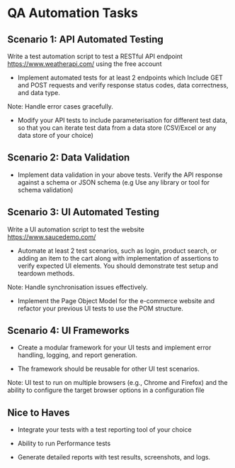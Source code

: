 # QA Automation Tasks

## Scenario 1: API Automated Testing

Write a test automation script to test a RESTful API endpoint https://www.weatherapi.com/ using the free account

* Implement automated tests for at least 2 endpoints which Include GET and POST requests and verify response status codes, data correctness, and data type.

Note: Handle error cases gracefully.

*  Modify your API tests to include parameterisation for different test data, so that you can iterate test data from a data store (CSV/Excel or any data store of your choice)


## Scenario 2: Data Validation

* Implement data validation in your above tests. Verify the API response against a schema or JSON schema (e.g Use any library or tool for schema validation)

 
## Scenario 3: UI Automated Testing

Write a UI automation script to test the website https://www.saucedemo.com/

* Automate at least 2 test scenarios, such as login, product search, or adding an item to the cart along with implementation of assertions to verify expected UI elements. You should demonstrate test setup and teardown methods.

Note: Handle synchronisation issues effectively.

* Implement the Page Object Model for the e-commerce website and refactor your previous UI tests to use the POM structure.

 
## Scenario 4: UI Frameworks

* Create a modular framework for your UI tests and implement error handling, logging, and report generation.

* The framework should be reusable for other UI test scenarios.

Note: UI test to run on multiple browsers (e.g., Chrome and Firefox) and the ability to configure the target browser options in a configuration file


## Nice to Haves

* Integrate your tests with a test reporting tool of your choice

* Ability to run Performance tests

* Generate detailed reports with test results, screenshots, and logs.

